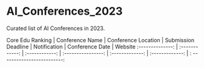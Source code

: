# AI_Conferences_2023

Curated list of AI Conferences in 2023.

 Core Edu Ranking | Conference Name | Conference Location | Submission Deadline | Notification | Conference Date | Website 
 :--------------: | :------------:  | :------------: | :----------------:  | :-------------: | :-------------: | : -------------------------: 



